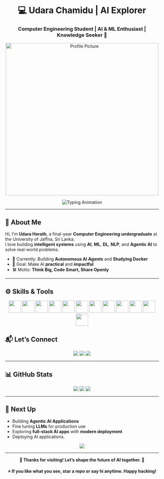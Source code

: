 <!-- Dark Purple Hacker Theme -->

<h1 align="center">💻 Udara Chamidu | AI Explorer</h1>
<h3 align="center">Computer Engineering Student | AI & ML Enthusiast | Knowledge Seeker 🚀</h3>

<p align="center">
  <img src="https://github.com/user-attachments/assets/31af612b-b4c4-4174-962d-d4c603413ef2" 
       width="500" height="500" alt="Profile Picture" />
</p>

<p align="center">
  <img src="https://readme-typing-svg.demolab.com?font=Fira+Code&duration=2500&pause=1000&color=B37DF0&center=true&width=500&lines=AI+%7C+ML+%7C+DL+%7C+NLP+%7C+RAG;Building+Intelligent+Systems;Solving+Real+World+Problems" alt="Typing Animation" />
</p>

---

## 🌌 About Me

Hi, I’m **Udara Herath**, a final-year **Computer Engineering undergraduate** at the University of Jaffna, Sri Lanka.  
I love building **intelligent systems** using **AI**, **ML**, **DL**, **NLP**, and **Agentic AI** to solve real-world problems.

- 🧪 Currently: Building **Autonomous AI Agents**  and **Studying Docker**
- 🎯 Goal: Make AI **practical** and **impactful**  
- 🛠 Motto: **Think Big, Code Smart, Share Openly**

---

## ⚙️ Skills & Tools

<p align="center">
  <img src="https://skillicons.dev/icons?i=python,java,cpp,js,html,css,react,fastapi&theme=dark" height="40" />
  <img src="https://cdn.jsdelivr.net/gh/devicons/devicon/icons/tensorflow/tensorflow-original.svg" height="40" />
  <img src="https://cdn.jsdelivr.net/gh/devicons/devicon/icons/pytorch/pytorch-original.svg" height="40" />
  <img src="https://cdn.jsdelivr.net/gh/devicons/devicon/icons/keras/keras-original.svg" height="40" />
  <img src="https://cdn.jsdelivr.net/gh/devicons/devicon/icons/numpy/numpy-original.svg" height="40" />
  <img src="https://cdn.jsdelivr.net/gh/devicons/devicon/icons/pandas/pandas-original.svg" height="40" />
  <img src="https://cdn.jsdelivr.net/gh/devicons/devicon/icons/matplotlib/matplotlib-original.svg" height="40" />
  <img src="https://skillicons.dev/icons?i=mysql,mongodb,git,vscode&theme=dark" height="40" />
  <img src="https://cdn.jsdelivr.net/gh/devicons/devicon/icons/googlecloud/googlecloud-original.svg" height="40" />
  <img src="https://skillicons.dev/icons?i=vercel&theme=dark" height="40" />
  <img src="https://cdn.jsdelivr.net/gh/devicons/devicon/icons/arduino/arduino-original.svg" height="40" />
  <img src="https://cdn.jsdelivr.net/gh/devicons/devicon/icons/matlab/matlab-original.svg" height="40" />
</p>

## 📬 Let’s Connect

<p align="center">
  <a href="https://www.linkedin.com/in/udara-herath-530006217"><img src="https://img.shields.io/badge/LinkedIn-5A0FC8?style=for-the-badge&logo=linkedin&logoColor=white"></a>
  <a href="mailto:chamiduudara32@gmail.com"><img src="https://img.shields.io/badge/Email-7E3FF2?style=for-the-badge&logo=gmail&logoColor=white"></a>
  <a href="https://udara-chamidu-portfolio.vercel.app"><img src="https://img.shields.io/badge/Portfolio-4B0082?style=for-the-badge&logo=firefox&logoColor=white"></a>
</p>

---

## 📊 GitHub Stats

<p align="center">
  <img src="https://github-readme-stats.vercel.app/api?username=UdaraChamidu&show_icons=true&theme=tokyonight&title_color=B37DF0&icon_color=B37DF0" />
  <img src="https://github-readme-streak-stats.herokuapp.com/?user=UdaraChamidu&theme=tokyonight&ring=B37DF0&fire=B37DF0&currStreakLabel=B37DF0" />
  <img src="https://github-readme-stats.vercel.app/api/top-langs/?username=UdaraChamidu&layout=compact&theme=tokyonight&title_color=B37DF0" />
</p>

---

## 🚀 Next Up

- Building **Agentic AI Applications**  
- Fine tuning **LLMs** for production use  
- Exploring **full-stack AI apps** with **modern deployment**
- Deploying AI applications.


<p align="center">
  <img src="https://readme-typing-svg.demolab.com?font=Monoton&size=28&duration=3000&pause=1000&color=B37DF0&center=true&vCenter=true&width=900&lines=Think+Big.;Code+Hard.;Build+with+Purpose."/>
</p>

---

<p align="center">
  <strong>💜 Thanks for visiting! Let’s shape the future of AI together. 🤝</strong>
</p>

<h4 align="center">⭐ If you like what you see, star a repo or say hi anytime. Happy hacking!</h4>
